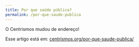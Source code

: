 ```yaml
---
title: Por que saúde pública?
permalink: /por-que-saude-publica
---
```


O Centrismos mudou de endereço! 

Esse artigo está em: [centrismos.org/por-que-saude-publica/](https://centrismos.org/por-que-saude-publica/)
